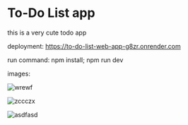 # To-Do List app

this is a very cute todo app

deployment: https://to-do-list-web-app-g8zr.onrender.com

run command: npm install; npm run dev

images:

![wrewf](https://github.com/user-attachments/assets/97c5cdb1-1aec-4bc7-a537-1fe921a062d1)

![zccczx](https://github.com/user-attachments/assets/9325eac3-3fd8-41fc-8184-653996c090d0)

![asdfasd](https://github.com/user-attachments/assets/44808803-4e5b-4024-92f7-aacb833ec3af)
